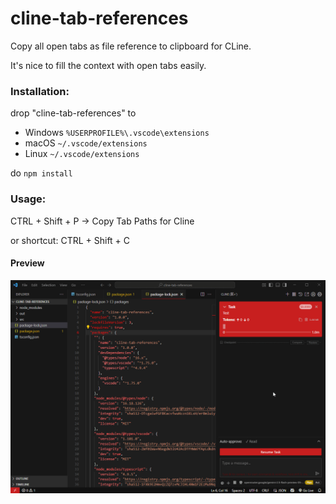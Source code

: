 # cline-tab-references
Copy all open tabs as file reference to clipboard for CLine.

It's nice to fill the context with open tabs easily.

### Installation:
drop "cline-tab-references" to
- Windows ```%USERPROFILE%\.vscode\extensions```
- macOS ```~/.vscode/extensions```
- Linux ```~/.vscode/extensions```
  
do ```npm install```

### Usage:
CTRL + Shift + P -> Copy Tab Paths for Cline

or shortcut: CTRL + Shift + C

#### Preview
![](Code_SnxqdwlqMx.gif)
